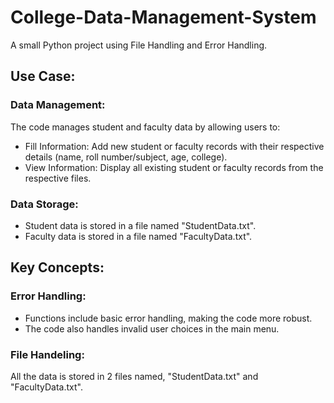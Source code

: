 # College-Data-Management-System
A small Python project using File Handling and Error Handling.

## Use Case:

### Data Management: 
The code manages student and faculty data by allowing users to:
  - Fill Information: Add new student or faculty records with their respective details (name, roll number/subject, age, college).
  - View Information: Display all existing student or faculty records from the respective files.

### Data Storage:
  - Student data is stored in a file named "StudentData.txt".
  - Faculty data is stored in a file named "FacultyData.txt".

## Key Concepts:

### Error Handling:
- Functions include basic error handling, making the code more robust.
- The code also handles invalid user choices in the main menu.

### File Handeling:
All the data is stored in 2 files named, "StudentData.txt" and "FacultyData.txt".
